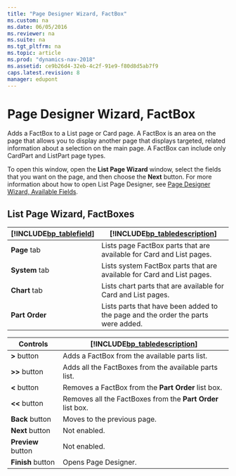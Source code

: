 ```yaml
---
title: "Page Designer Wizard, FactBox"
ms.custom: na
ms.date: 06/05/2016
ms.reviewer: na
ms.suite: na
ms.tgt_pltfrm: na
ms.topic: article
ms.prod: "dynamics-nav-2018"
ms.assetid: ce9b26d4-32eb-4c2f-91e9-f80d8d5ab7f9
caps.latest.revision: 8
manager: edupont
---
```

# Page Designer Wizard, FactBox
Adds a FactBox to a List page or Card page. A FactBox is an area on the page that allows you to display another page that displays targeted, related information about a selection on the main page. A FactBox can include only CardPart and ListPart page types.  
  
 To open this window, open the **List Page Wizard** window, select the fields that you want on the page, and then choose the **Next** button. For more information about how to open List Page Designer, see [Page Designer Wizard, Available Fields](-$-S_11150-Page-Designer-Wizard--Available-Fields-$-.md).  
  
## List Page Wizard, FactBoxes  
  
|[!INCLUDE[bp_tablefield](../includes/bp_tablefield_md.md)]|[!INCLUDE[bp_tabledescription](../includes/bp_tabledescription_md.md)]|  
|---------------------------------|---------------------------------------|  
|**Page** tab|Lists page FactBox parts that are available for Card and List pages.|  
|**System** tab|Lists system FactBox parts that are available for Card and List pages.|  
|**Chart** tab|Lists chart parts that are available for Card and List pages.|  
|**Part Order**|Lists parts that have been added to the page and the order the parts were added.|  
  
|Controls|[!INCLUDE[bp_tabledescription](../includes/bp_tabledescription_md.md)]|  
|--------------|---------------------------------------|  
|**>** button|Adds a FactBox from the available parts list.|  
|**>>** button|Adds all the FactBoxes from the available parts list.|  
|**\<** button|Removes a FactBox from the **Part Order** list box.|  
|**\<\<** button|Removes all the FactBoxes from the **Part Order** list box.|  
|**Back** button|Moves to the previous page.|  
|**Next** button|Not enabled.|  
|**Preview** button|Not enabled.|  
|**Finish** button|Opens Page Designer.|